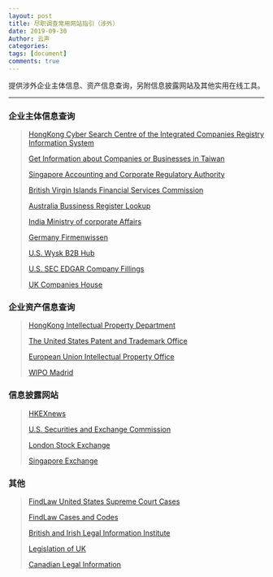 ```yaml
---
layout: post
title: 尽职调查常用网站指引（涉外）
date: 2019-09-30
Author: 云声
categories: 
tags: [document]
comments: true
---
```



提供涉外企业主体信息、资产信息查询，另附信息披露网站及其他实用在线工具。



---



### 企业主体信息查询


> [HongKong Cyber Search Centre of the Integrated Companies Registry Information System](https://www.icris.cr.gov.hk/csci/)
> 
> [Get Information about Companies or Businesses in Taiwan](https://findbiz.nat.gov.tw/)
> 
> [Singapore Accounting and Corporate Regulatory Authority](https://www.acra.gov.sg/home/)
> 
> [British Virgin Islands Financial Services Commission](https://www.bvifsc.vg/en-gb/regulatedentities.aspx)
> 
> [Australia Bussiness Register Lookup](https://abr.business.gov.au/)
> 
> [India Ministry of corporate Affairs](http://www.mca.gov.in/)
> 
> [Germany Firmenwissen](https://www.firmenwissen.de/index.html)
> 
> [U.S. Wysk B2B Hub](http://www.wysk.com/index/)
> 
> [U.S. SEC EDGAR Company Fillings](https://www.sec.gov/edgar/searchedgar/companysearch.html)
> 
> [UK Companies House](https://www.gov.uk/government/organisations/companies-house)


### 企业资产信息查询


> [HongKong Intellectual Property Department ](https://esearch.ipd.gov.hk/nis-pos-view/)
> 
> [The United States Patent and Trademark Office](https://www.uspto.gov/)
> 
> [European Union Intellectual Property Office](https://euipo.europa.eu/ohimportal/en/)
> 
> [WIPO Madrid](https://www.wipo.int/madrid/en/)


### 信息披露网站


> [HKEXnews](https://www.hkexnews.hk/index_c.htm)
> 
> [U.S. Securities and Exchange Commission ](https://www.sec.gov/)
> 
> [London Stock Exchange](https://www.londonstockexchange.com/home/homepage.htm)
> 
> [Singapore Exchange](https://www2.sgx.com/)


### 其他


> [FindLaw United States Supreme Court Cases](https://caselaw.findlaw.com/court/us-supreme-court)
> 
> [FindLaw Cases and Codes](https://caselaw.findlaw.com/)
> 
> [British and Irish Legal Information Institute](http://www.bailii.org/)
> 
> [Legislation of UK](http://www.legislation.gov.uk/)
> 
> [Canadian Legal Information](https://www.canlii.org/en/)
